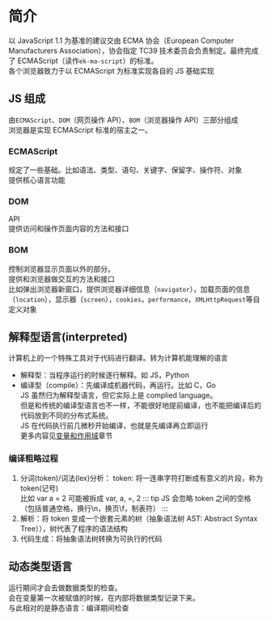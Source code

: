 # 简介

以 JavaScript 1.1 为基准的建议交由 ECMA 协会（European Computer Manufacturers Association），协会指定 TC39 技术委员会负责制定。最终完成了 ECMAScript（读作`ek-ma-script`）的标准。  
各个浏览器致力于以 ECMAScript 为标准实现各自的 JS 基础实现

## JS 组成

由`ECMAScript`、`DOM`（网页操作 API）、`BOM`（浏览器操作 API）三部分组成  
浏览器是实现 ECMAScript 标准的宿主之一。

### ECMAScript

规定了一些基础。比如语法、类型、语句、关键字、保留字、操作符、对象  
提供核心语言功能

### DOM

API  
提供访问和操作页面内容的方法和接口

### BOM

控制浏览器显示页面以外的部分。  
提供和浏览器做交互的方法和接口  
比如弹出浏览器新窗口，提供浏览器详细信息（`navigator`），加载页面的信息（`location`），显示器（`screen`），`cookies`，`performance`，`XMLHttpRequest`等自定义对象

## 解释型语言(interpreted)

计算机上的一个特殊工具对于代码进行翻译。转为计算机能理解的语言

- 解释型：当程序运行的时候逐行解释。如 JS，Python
- 编译型（compile）：先编译成机器代码，再运行。比如 C，Go  
  JS 虽然归为解释型语言，但它实际上是 complied language。  
  但是和传统的编译型语言也不一样，不能很好地提前编译，也不能把编译后的代码放到不同的分布式系统。  
  JS 在代码执行前几微秒开始编译，也就是先编译再立即运行  
  更多内容见[变量和作用域](./020_scope.md)章节

### 编译粗略过程

1. 分词(token)/词法(lex)分析：
   token: 将一连串字符打断成有意义的片段，称为 token(记号)  
   比如 var a = 2 可能被拆成 var, a, =, 2
   ::: tip
   JS 会忽略 token 之间的空格（包括普通空格，换行\n，换页\f，制表符）
   :::
2. 解析：将 token 变成一个嵌套元素的树（抽象语法树 AST: Abstract Syntax Tree）），树代表了程序的语法结构
3. 代码生成：将抽象语法树转换为可执行的代码

## 动态类型语言

运行期间才会去做数据类型的检查。  
会在变量第一次被赋值的时候，在内部将数据类型记录下来。  
与此相对的是静态语言：编译期间检查
